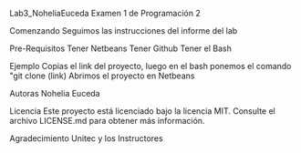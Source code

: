 Lab3_NoheliaEuceda
Examen 1 de Programación 2

Comenzando
Seguimos las instrucciones del informe del lab

Pre-Requisitos
Tener Netbeans Tener Github Tener el Bash

Ejemplo
Copias el link del proyecto, luego en el bash ponemos el comando "git clone (link) Abrimos el proyecto en Netbeans

Autoras
Nohelia Euceda

Licencia
Este proyecto está licenciado bajo la licencia MIT. Consulte el archivo LICENSE.md para obtener más información.

Agradecimiento
Unitec y los Instructores
